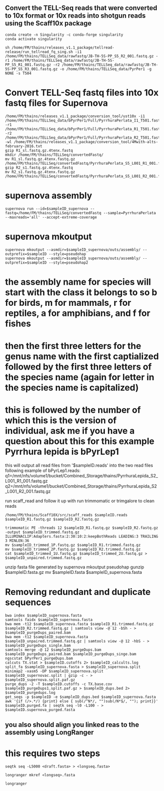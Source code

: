 ## Convert the TELL-Seq reads that were converted to 10x format or 10x reads into shotgun reads using the Scaff10x package
	conda create -n Singularity -c conda-forge singularity
	conda activate singularity

	sh /home/FM/thains/releases_v1.1_package/tellread-release/run_tellread_fq_sing.sh -i1 /home/FM/thains/TELLSeq_data/rawfastq/JB-TH-5S-PP_S5_R2_001.fastq.gz -r1 /home/FM/thains/TELLSeq_data/rawfastq/JB-TH-5S-PP_S5_R1_001.fastq.gz -r2 /home/FM/thains/TELLSeq_data/rawfastq/JB-TH-5S-PP_S5_R3_001.fastq.gz -o /home/FM/thains/TELLSeq_data/PyrPer1 -g NONE -s T504

# Convert TELL-Seq fastq files into 10x fastq files for Supernova
	/home/FM/thains/releases_v1.1_package/conversion_tool/ust10x -i1 /home/FM/thains/TELLSeq_data/bPyrPer1/Full/PyrrhuraPerlata_I1_T501.fastq.gz.corrected.err_barcode_removed.fastq.gz -r1 /home/FM/thains/TELLSeq_data/bPyrPer1/Full/PyrrhuraPerlata_R1_T501.fastq.gz.corrected.err_barcode_removed.fastq.gz -r2 /home/FM/thains/TELLSeq_data/bPyrPer1/Full/PyrrhuraPerlata_R2_T501.fastq.gz.corrected.err_barcode_removed.fastq.gz -wl /home/FM/thains/releases_v1.1_package/conversion_tool/4Mwith-alts-february-2016.txt
	gzip R1_sl.fastq.gz.4tenx.fastq
	mkdir /home/FM/thains/TELLSeq/convertedFastq/
	mv R1_sl.fastq.gz.4tenx.fastq.gz /home/FM/thains/TELLSeq/convertedFastq/PyrrhuraPerlata_S5_L001_R1_001.fastq.gz
	gzip R2_s1.fastq.gz.4tenx.fastq
	mv R2_s1.fastq.gz.4tenx.fastq.gz /home/FM/thains/TELLSeq/convertedFastq/PyrrhuraPerlata_S5_L001_R2_001.fastq.gz

# supernova assembly
	supernova run --id=$sampleID_supernova --fastq=/home/FM/thains/TELLSeq/convertedFastq --sample=PyrrhuraPerlata --maxreads='all' --accept-extreme-coverage

# supernova mkoutput
	supernova mkoutput --asmdir=$sampleID_supernova/outs/assembly/ --outprefix=$sampleID --style=pseudohap
	supernova mkoutput --asmdir=$sampleID_supernova/outs/assembly/ --outprefix=$sampleID --style=pseudohap2

# the assembly name for species will start with the class it belongs to so b for birds, m for mammals, r for reptiles, a for amphibians, and f for fishes
# then the first three letters for the genus name with the first captialized followed by the first three letters of the species name (again for letter in the species name is capitalized)
# this is followed by the number of which this is the version of individual, ask me if you have a question about this for this example Pyrrhura lepida is bPyrLep1

this will output all read files from '$sampleID.reads' into the two read files following
example of bPyrLep1.reads:
	q1=/mnt/nfs/volume1/bucket/Combined_Storage/thains/PyrrhuraLepida_S2_L001_R1_001.fastq.gz
	q2=/mnt/nfs/volume1/bucket/Combined_Storage/thains/PyrrhuraLepida_S2_L001_R2_001.fastq.gz

run scaff_read and follow it up with run trimmomatic or trimgalore to clean reads

	/home/FM/thains/Scaff10X/src/scaff_reads $sampleID.reads $sampleID_R1.fastq.gz $sampleID_R2.fastq.gz

	trimmomatic PE -threads 12 $sampleID_R1.fastq.gz $sampleID_R2.fastq.gz -output $sampleID_trimmed.fastq.gz ILLUMINACLIP:Adapters.fasta:2:30:10:2:keepBothReads LEADING:3 TRAILING 3 MINLEN:36
	mv $sampleID_trimmed_1P.fastq.gz $sampleID_R1.trimmed.fastq.gz
	mv $sampleID_trimmed_2P.fastq.gz $sampleID_R2.trimmed.fastq.gz
	cat $sampleID_trimmed_1U.fastq.gz $sampleID_trimmed_2U.fastq.gz > $sampleID_unpaired.trimmed.fastq.gz

unzip fasta file generated by supernova mkoutput pseudohap
	gunzip $sampleID.fasta.gz
	mv $sampleID.fasta $sampleID_supernova.fasta

# Removing redundant and duplicate sequences
	bwa index $sampleID_supernova.fasta
	samtools faidx $sampleID_supernova.fasta
	bwa mem -t12 $sampleID_supernova.fasta $sampleID_R1.trimmed.fastq.gz $sampleID_R2.trimmed.fastq.gz | samtools view -@ 12 -bSh - > $sampleID_purgeDups_paired.bam
	bwa mem -t12 $sampleID_supernova.fasta $sampleID_unpaired.trimmed.fastq.gz | samtools view -@ 12 -hbS - > $sampleID_purgeDups_single.bam
	samtools merge -@ 12 $sampleID_purgeDups.bam $sampleID_purgeDups_paired.bam $sampleID_purgeDups_singe.bam
	ngscstat bPyrPer1_purgeDups.bam
	calcuts TX.stat > $sampleID.cutoffs 2> $sampleID_calcults.log
	split_fa $sampleID_supernova.fasta > $sampleID_supernova.split
	minimap2 -xasm5 -DP $sampleID_supernova.split $sampleID_supernovac.split | gzip -c - > $sampleID_supernova.split.paf.gz
	purge_dups -2 -T $sampleID.cutoffs -c TX.base.cov $sampleID_purgeDups1.split.paf.gz > $sampleID_dups.bed 2> $sampleID_purgedups.log
	get_seqs -p $sampleID -e $sampleID_dups.bed $sampleID_supernova.fasta
	awk '{if (/>.*/) {print} else { sub(/^N*/, "")sub(/N*$/, ""); print}}' $sampleID.purged.fa | seqtk seq -l0 -L100 - > $sampleID.supernova_purged.fasta

## you also should align you linked reas to the assembly using LongRanger
# this requires two steps

	seqtk seq -L5000 <draft.fasta> > <longseq.fasta>

	longranger mkref <longseq>.fasta

	longranger 